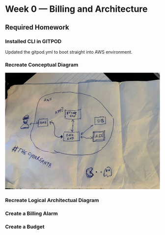 # Week 0 — Billing and Architecture
## Required Homework
### Installed CLI in GITPOD
Updated the gitpod.yml to boot straight into AWS environment.

### Recreate Conceptual Diagram
![Napkin Drawing](/journal/assets/NapkinConcept.JPG)

### Recreate Logical Architectual Diagram

### Create a Billing Alarm

### Create a Budget

